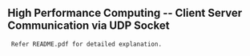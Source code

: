 High Performance Computing -- Client Server Communication via UDP Socket
------------------------------------------------------------------------
     Refer README.pdf for detailed explanation.

